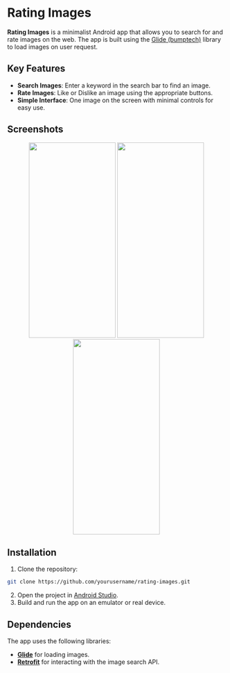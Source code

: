 # Rating Images

**Rating Images** is a minimalist Android app that allows you to search for and rate images on the web. The app is built using the [Glide (bumptech)](https://github.com/bumptech/glide) library to load images on user request.

## Key Features

- **Search Images**: Enter a keyword in the search bar to find an image.
- **Rate Images**: Like or Dislike an image using the appropriate buttons.
- **Simple Interface**: One image on the screen with minimal controls for easy use.

## Screenshots
<p align="center">
  <img width="200" height="450" src="https://github.com/user-attachments/assets/ae161231-d929-4741-b1a5-8baa42020313">
  <img width="200" height="450" src="https://github.com/user-attachments/assets/b9ce0d8b-e86b-4166-99eb-6fe8bbf9a6b2">
  <img width="200" height="450" src="https://github.com/user-attachments/assets/17953787-805e-4f58-bd93-7a5c1f14aebb">
</p>

## Installation

1. Clone the repository:
```bash
git clone https://github.com/yourusername/rating-images.git
```
2. Open the project in [Android Studio](https://developer.android.com/studio).
3. Build and run the app on an emulator or real device.

## Dependencies

The app uses the following libraries:

- **[Glide](https://github.com/bumptech/glide)** for loading images.
- **[Retrofit](https://square.github.io/retrofit/)** for interacting with the image search API.
